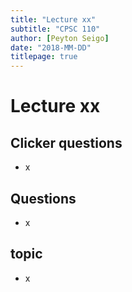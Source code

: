 ```yaml
---
title: "Lecture xx"
subtitle: "CPSC 110"
author: [Peyton Seigo]
date: "2018-MM-DD"
titlepage: true
---
```


# Lecture xx

## Clicker questions

- x

## Questions

- x

## topic

- x
